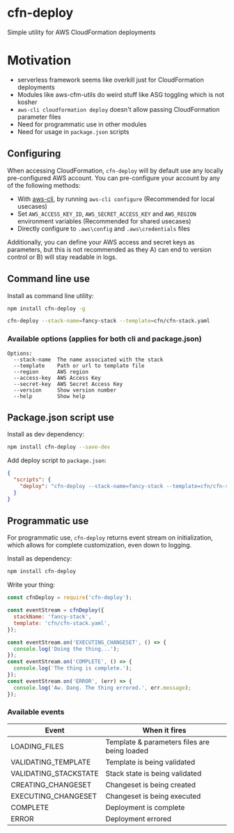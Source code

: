 # cfn-deploy

Simple utility for AWS CloudFormation deployments


# Motivation
- serverless framework seems like overkill just for CloudFormation deployments
- Modules like aws-cfm-utils do weird stuff like ASG toggling which is not kosher
- `aws-cli cloudformation deploy` doesn't allow passing CloudFormation parameter files
- Need for programmatic use in other modules
- Need for usage in `package.json` scripts


## Configuring

When accessing CloudFormation, `cfn-deploy` will by default use any locally pre-configured AWS
account. You can pre-configure your account by any of the following methods:

- With [aws-cli](https://aws.amazon.com/cli/), by running `aws-cli configure` (Recommended for
local usecases)
- Set `AWS_ACCESS_KEY_ID`, `AWS_SECRET_ACCESS_KEY` and `AWS_REGION` environment variables
(Recommended for shared usecases)
- Directly configure to  `.aws\config` and `.aws\credentials` files

Additionally, you can define your AWS access and secret keys as parameters, but this is not
recommended as they A) can end to version control or B) will stay readable in logs.


## Command line use

Install as command line utility:

```bash
npm install cfn-deploy -g
```

```bash
cfn-deploy --stack-name=fancy-stack --template=cfn/cfn-stack.yaml
```

### Available options (applies for both cli and package.json)

```
Options:
  --stack-name  The name associated with the stack
  --template    Path or url to template file
  --region      AWS region
  --access-key  AWS Access Key
  --secret-key  AWS Secret Access Key
  --version     Show version number
  --help        Show help
```



## Package.json script use

Install as dev dependency:

```bash
npm install cfn-deploy --save-dev
```

Add deploy script to `package.json`:

```json
{
  "scripts": {
    "deploy": "cfn-deploy --stack-name=fancy-stack --template=cfn/cfn-stack.yaml"
  }
}
```


## Programmatic use

For programmatic use, `cfn-deploy` returns event stream on initialization, which allows for complete
customization, even down to logging.

Install as dependency:

```bash
npm install cfn-deploy
```

Write your thing:

```javascript
const cfnDeploy = require('cfn-deploy');

const eventStream = cfnDeploy({
  stackName: 'fancy-stack',
  template: 'cfn/cfn-stack.yaml',
});

const eventStream.on('EXECUTING_CHANGESET', () => {
  console.log('Doing the thing...');
});
const eventStream.on('COMPLETE', () => {
  console.log('The thing is complete.');
});
const eventStream.on('ERROR', (err) => {
  console.log('Aw. Dang. The thing errored.', err.message);
});
```

### Available events

| Event                  | When it fires                                |
| ---------------------- | -------------------------------------------- |
| LOADING_FILES          | Template & parameters files are being loaded |
| VALIDATING_TEMPLATE    | Template is being validated                  |
| VALIDATING_STACKSTATE  | Stack state is being validated               |
| CREATING_CHANGESET     | Changeset is being created                   |
| EXECUTING_CHANGESET    | Changeset is being executed                  |
| COMPLETE               | Deployment is complete                       |
| ERROR                  | Deployment errored                           |
